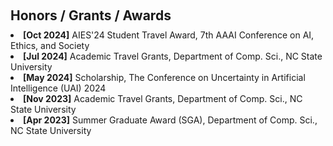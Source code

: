 <h1 id="award"></h1>

<h2 style="margin: 60px 0px 10px;">Honors / Grants / Awards</h2>

<li>
<strong>[Oct 2024]</strong> AIES'24 Student Travel Award, 7th AAAI Conference on AI, Ethics, and Society
</li>
<li>
<strong>[Jul 2024]</strong> Academic Travel Grants, Department of Comp. Sci., NC State University
</li>
<li>
<strong>[May 2024]</strong> Scholarship, The Conference on Uncertainty in Artificial Intelligence (UAI) 2024
</li>
<li>
<strong>[Nov 2023]</strong> Academic Travel Grants, Department of Comp. Sci., NC State University
</li>
<li>
<strong>[Apr 2023]</strong> Summer Graduate Award (SGA), Department of Comp. Sci., NC State University
</li>

<!-- <br/> -->